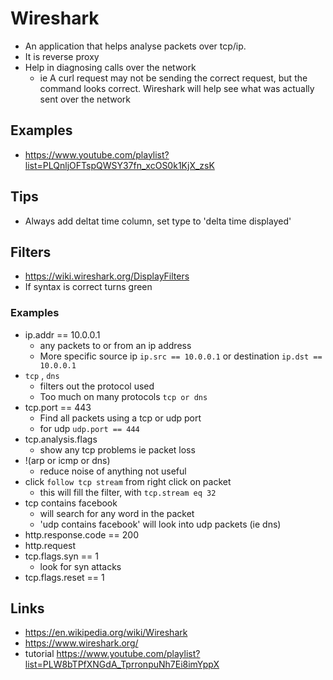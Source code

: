 # Wireshark

- An application that helps analyse packets over tcp/ip.
- It is reverse proxy
- Help in diagnosing calls over the network
  - ie A curl request may not be sending the correct request, but the command looks correct. Wireshark will help see what was actually sent over the network

## Examples

- https://www.youtube.com/playlist?list=PLQnljOFTspQWSY37fn_xcOS0k1KjX_zsK

## Tips

- Always add deltat time column, set type to 'delta time displayed'

## Filters

- https://wiki.wireshark.org/DisplayFilters
- If syntax is correct turns green


### Examples

- ip.addr == 10.0.0.1
  - any packets to or from an ip address
  - More specific source ip `ip.src == 10.0.0.1` or destination `ip.dst == 10.0.0.1`
- `tcp` , `dns`
  - filters out the protocol used
  - Too much on many protocols `tcp or dns`
- tcp.port == 443
  - Find all packets using a tcp or udp port
  - for udp `udp.port == 444`
- tcp.analysis.flags
  - show any tcp problems ie packet loss
- !(arp or icmp or dns)
  - reduce noise of anything not useful
- click `follow tcp stream` from right click on packet
  - this will fill the filter, with `tcp.stream eq 32`
- tcp contains facebook
  - will search for any word in the packet
  - 'udp contains facebook' will look into udp packets (ie dns)
- http.response.code == 200
- http.request
- tcp.flags.syn == 1
  - look for syn attacks
- tcp.flags.reset == 1

## Links

- https://en.wikipedia.org/wiki/Wireshark
- https://www.wireshark.org/
- tutorial https://www.youtube.com/playlist?list=PLW8bTPfXNGdA_TprronpuNh7Ei8imYppX
